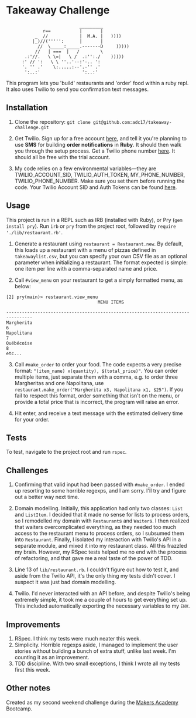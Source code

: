 Takeaway Challenge
==================
```
                            _________
              r==           |       |
           _  //            |  M.A. |   ))))
          |_)//(''''':      |       |
            //  \_____:_____.-------D     )))))
           //   | ===  |   /        \
       .:'//.   \ \=|   \ /  .:'':./    )))))
      :' // ':   \ \ ''..'--:'-.. ':
      '. '' .'    \:.....:--'.-'' .'
       ':..:'                ':..:'

 ```

This program lets you 'build' restaurants and 'order' food within a ruby repl. It also uses Twilio to send you confirmation text messages. 

## Installation

1. Clone the repository: `git clone git@github.com:adc17/takeaway-challenge.git`

2. Get Twilio. Sign up for a free account [here](https://www.twilio.com/try-twilio), and tell it you're planning to use **SMS** for building **order notifications** in **Ruby**. It should then walk you through the setup process. Get a Twilio phone number [here](https://www.twilio.com/console/phone-numbers/search). It should all be free with the trial account.

3. My code relies on a few environmental variables—they are TWILIO_ACCOUNT_SID, TWILIO_AUTH_TOKEN, MY_PHONE_NUMBER, TWILIO_PHONE_NUMBER. Make sure you set them before running the code. Your Twilio Account SID and Auth Tokens can be found [here](https://www.twilio.com/console/account/settings).


## Usage

This project is run in a REPL such as IRB (installed with Ruby), or Pry (`gem install pry`). Run `irb` or `pry` from the project root, followed by `require './lib/restaurant.rb'`.

1. Generate a restaurant using `restaurant = Restaurant.new`. By default, this loads up a restaurant with a menu of pizzas defined in `takeawaylist.csv`, but you can specify your own CSV file as an optional parameter when initializing a restaurant. The format expected is simple: one item per line with a comma-separated name and price.

2. Call `#view_menu` on your restaurant to get a simply formatted menu, as below:
```
[2] pry(main)> restaurant.view_menu
                                   MENU ITEMS

--------------------------------------------------------------------------------
Margherita                                                                     6
Napolitana                                                                     7
Québécoise                                                                     8
etc...
```
3. Call `#make_order` to order your food. The code expects a very precise format: `"(item_name) x(quantity), $(total_price)"`. You can order multiple items, just separate them with a comma, e.g. to order three Margheritas and one Napolitana, use `restaurant.make_order("Margherita x3, Napolitana x1, $25")`. If you fail to respect this format, order something that isn't on the menu, or provide a total price that is incorrect, the program will raise an error. 

4. Hit enter, and receive a text message with the estimated delivery time for your order.

## Tests

To test, navigate to the project root and run `rspec`.

## Challenges

1. Confirming that valid input had been passed with `#make_order`. I ended up resorting to some horrible regexps, and I am sorry. I'll try and figure out a better way next time.

2. Domain modelling. Initially, this application had only two classes: `List` and `ListItem`. I decided that it made no sense for lists to process orders, so I remodelled my domain with `Restaurant`s and `Waiter`s. I then realized that waiters overcomplicated everything, as they needed too much access to the restaurant menu to process orders, so I subsumed them into `Restaurant`. Finally, I isolated my interaction with Twilio's API in a separate module, and mixed it into my restaurant class. All this frazzled my brain. However, my RSpec tests helped me no end with the process of refactoring, and that gave me a real taste of the power of TDD. 

3. Line 13 of `lib/restaurant.rb`. I couldn't figure out how to test it, and aside from the Twilio API, it's the only thing my tests didn't cover. I suspect it was just bad domain modelling.

4. Twilio. I'd never interacted with an API before, and despite Twilio's being extremely simple, it took me a couple of hours to get everything set up. This included automatically exporting the necessary variables to my `ENV`.

## Improvements

1. RSpec. I think my tests were much neater this week.
2. Simplicity. Horrible regexps aside, I managed to implement the user stories without building a bunch of extra stuff, unlike last week. I'm counting it as an improvement. 
3. TDD discipline. With two small exceptions, I think I wrote all my tests first this week.

## Other notes

Created as my second weekend challenge during the [Makers Academy](http://www.makersacademy.com) Bootcamp.
